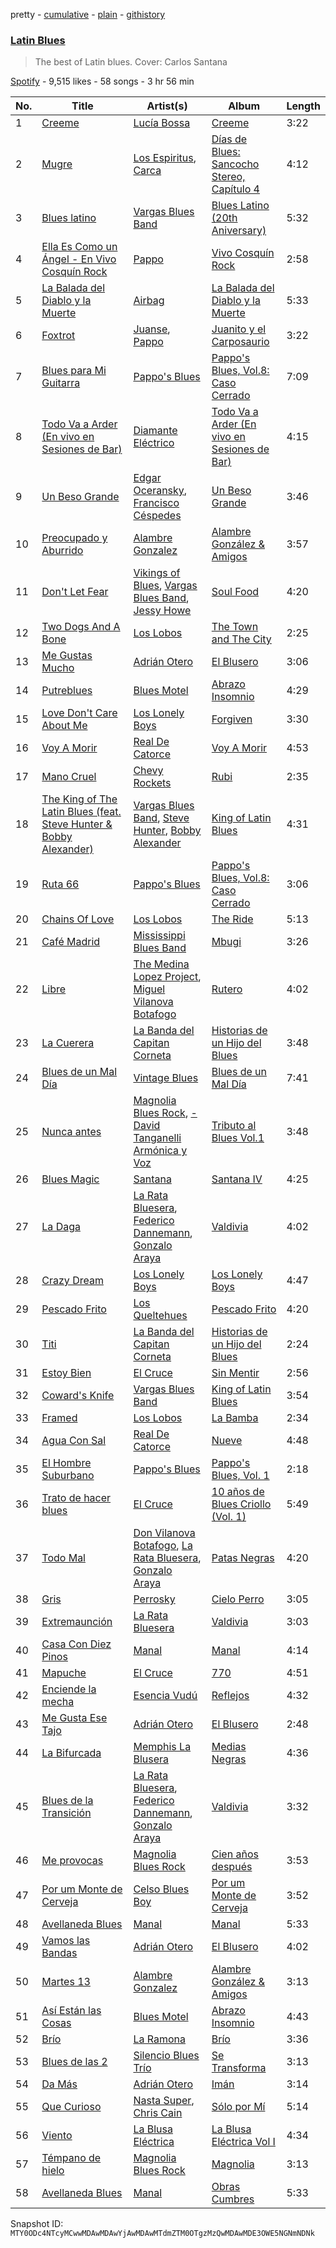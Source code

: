 pretty - [cumulative](/playlists/cumulative/37i9dQZF1DXas3RS9LEsSS.md) - [plain](/playlists/plain/37i9dQZF1DXas3RS9LEsSS) - [githistory](https://github.githistory.xyz/mackorone/spotify-playlist-archive/blob/main/playlists/plain/37i9dQZF1DXas3RS9LEsSS)

### [Latin Blues](https://open.spotify.com/playlist/37i9dQZF1DXas3RS9LEsSS)

> The best of Latin blues\. Cover: Carlos Santana

[Spotify](https://open.spotify.com/user/spotify) - 9,515 likes - 58 songs - 3 hr 56 min

| No. | Title | Artist(s) | Album | Length |
|---|---|---|---|---|
| 1 | [Creeme](https://open.spotify.com/track/2vzADeejfV6SDXWSC03jiZ) | [Lucía Bossa](https://open.spotify.com/artist/5RYUaJybe2gOXQJURadkdl) | [Creeme](https://open.spotify.com/album/6AyRJ3pYIbcZcgmEuRr74q) | 3:22 |
| 2 | [Mugre](https://open.spotify.com/track/4Mk77IqLicfMJdTFW8CBPi) | [Los Espiritus](https://open.spotify.com/artist/1UnfU05eCWxrY4vWarpeF0), [Carca](https://open.spotify.com/artist/2IepsVr1DGAWIy15lh6sxC) | [Días de Blues: Sancocho Stereo, Capítulo 4](https://open.spotify.com/album/3ZXAdzavg6qaTWsjF4xC4D) | 4:12 |
| 3 | [Blues latino](https://open.spotify.com/track/1U8gp98p9rXXG9lNHorx0y) | [Vargas Blues Band](https://open.spotify.com/artist/3K6ueahyMBq96ZtDjo9LSn) | [Blues Latino \(20th Aniversary\)](https://open.spotify.com/album/23v6BF9leDR6lFb2tAZGyJ) | 5:32 |
| 4 | [Ella Es Como un Ángel \- En Vivo Cosquín Rock](https://open.spotify.com/track/1ZwRW2fBF8MwLhopiNeYcJ) | [Pappo](https://open.spotify.com/artist/1db5TWniHR7iqwXer7AiQ2) | [Vivo Cosquín Rock](https://open.spotify.com/album/1Ybi5wzBImPEtCiP7MPFuR) | 2:58 |
| 5 | [La Balada del Diablo y la Muerte](https://open.spotify.com/track/46hGh2ZdORn4We1nsbkPK8) | [Airbag](https://open.spotify.com/artist/1wKDGglKV4FsFS85r2Dmpr) | [La Balada del Diablo y la Muerte](https://open.spotify.com/album/1MMzu2HjRm27tsrBKFMvOx) | 5:33 |
| 6 | [Foxtrot](https://open.spotify.com/track/0mUm43Yjv9vPqR8YycWyJs) | [Juanse](https://open.spotify.com/artist/5AQlQBU9LCmQwReukeom2I), [Pappo](https://open.spotify.com/artist/1db5TWniHR7iqwXer7AiQ2) | [Juanito y el Carposaurio](https://open.spotify.com/album/63AaZ5VTi5wATmRN3nifP7) | 3:22 |
| 7 | [Blues para Mi Guitarra](https://open.spotify.com/track/0SKdaP9wv1tZW0KYBlrYX2) | [Pappo's Blues](https://open.spotify.com/artist/59dLJG3ZVwkMZLFKByQCJB) | [Pappo's Blues, Vol.8: Caso Cerrado](https://open.spotify.com/album/5HLhnpzahXgWFXpaXUMAGM) | 7:09 |
| 8 | [Todo Va a Arder \(En vivo en Sesiones de Bar\)](https://open.spotify.com/track/5kZxky7iciP3kEKn8nPlm9) | [Diamante Eléctrico](https://open.spotify.com/artist/4VAZ6unMJx5upeWn0aFYuo) | [Todo Va a Arder \(En vivo en Sesiones de Bar\)](https://open.spotify.com/album/2UZFC1cuAbXrc4HO8OKkY1) | 4:15 |
| 9 | [Un Beso Grande](https://open.spotify.com/track/3WqIBVb0k5VQ3kNkZSvBQi) | [Edgar Oceransky](https://open.spotify.com/artist/6genEcweKnEZ92TZvdeLFl), [Francisco Céspedes](https://open.spotify.com/artist/54jti4nqabEAlBvIDU2zt8) | [Un Beso Grande](https://open.spotify.com/album/1fYosbYikwwEOWOyCWqZjR) | 3:46 |
| 10 | [Preocupado y Aburrido](https://open.spotify.com/track/4u34ORMzURyViyUF2OIks4) | [Alambre Gonzalez](https://open.spotify.com/artist/3oLANiNTf5qyrciZmnPyYU) | [Alambre González & Amigos](https://open.spotify.com/album/6Uyq3DIYiEi3eRVX1m2CHO) | 3:57 |
| 11 | [Don't Let Fear](https://open.spotify.com/track/3Z2pjyXFZRClZ6VzNHB1CI) | [Vikings of Blues](https://open.spotify.com/artist/37Y8IZI30LNBrm4QF9mt7x), [Vargas Blues Band](https://open.spotify.com/artist/3K6ueahyMBq96ZtDjo9LSn), [Jessy Howe](https://open.spotify.com/artist/4qdw2RTYky5FRJAq1znp2v) | [Soul Food](https://open.spotify.com/album/1lfVzJ28tTgXnz4hS5SdoD) | 4:20 |
| 12 | [Two Dogs And A Bone](https://open.spotify.com/track/2VMbwC4YyE9Y58bE5gg3pV) | [Los Lobos](https://open.spotify.com/artist/6OWapcJm9xd55ci9CYbAuT) | [The Town and The City](https://open.spotify.com/album/5gYSTafJAtxEqWXJPzylpH) | 2:25 |
| 13 | [Me Gustas Mucho](https://open.spotify.com/track/1HwAhQ1oSJmx5bDx4a3FZe) | [Adrián Otero](https://open.spotify.com/artist/0RZvJL3AicNni7cisqcIxC) | [El Blusero](https://open.spotify.com/album/5UW5iPoGi834wYL685x4zl) | 3:06 |
| 14 | [Putreblues](https://open.spotify.com/track/1E9kMrrh3q58raTfz3L0kC) | [Blues Motel](https://open.spotify.com/artist/2VD4qhDrH6pU7dbaK9nuni) | [Abrazo Insomnio](https://open.spotify.com/album/7aw5ksKElZajzM9OPC0MTf) | 4:29 |
| 15 | [Love Don't Care About Me](https://open.spotify.com/track/0f0f0UtxcldY6yHC8WVGxx) | [Los Lonely Boys](https://open.spotify.com/artist/4aSEmLLxLX9wR5aLMllOKj) | [Forgiven](https://open.spotify.com/album/3bGkm8dhvNDH2N7AIWo6jN) | 3:30 |
| 16 | [Voy A Morir](https://open.spotify.com/track/1sjkOVsHWLFX6g0OwmKJYk) | [Real De Catorce](https://open.spotify.com/artist/0ds6VsUgSpysVJeAUyLzYz) | [Voy A Morir](https://open.spotify.com/album/7cP1r43ljMFbvdBDgyap1P) | 4:53 |
| 17 | [Mano Cruel](https://open.spotify.com/track/4LrMDBmqXokJvRpTRgRLUj) | [Chevy Rockets](https://open.spotify.com/artist/4r3fkXdFQYhTRmzz0pwQuV) | [Rubi](https://open.spotify.com/album/0Xw1suYx74f4dQdZhVar7V) | 2:35 |
| 18 | [The King of The Latin Blues \(feat\. Steve Hunter & Bobby Alexander\)](https://open.spotify.com/track/29ovCP4ChViCwSYWYO9TuD) | [Vargas Blues Band](https://open.spotify.com/artist/3K6ueahyMBq96ZtDjo9LSn), [Steve Hunter](https://open.spotify.com/artist/3wueKF9YNupBFRjQfWoyAc), [Bobby Alexander](https://open.spotify.com/artist/4ZmSudkqArrYnDIrQmWi4l) | [King of Latin Blues](https://open.spotify.com/album/5KHZUTEVbbXX4TJtlROycP) | 4:31 |
| 19 | [Ruta 66](https://open.spotify.com/track/3nl6qTl9qmaWYgNkvxt9v7) | [Pappo's Blues](https://open.spotify.com/artist/59dLJG3ZVwkMZLFKByQCJB) | [Pappo's Blues, Vol.8: Caso Cerrado](https://open.spotify.com/album/5HLhnpzahXgWFXpaXUMAGM) | 3:06 |
| 20 | [Chains Of Love](https://open.spotify.com/track/6eGh4BakrXoS62at0oWELo) | [Los Lobos](https://open.spotify.com/artist/6OWapcJm9xd55ci9CYbAuT) | [The Ride](https://open.spotify.com/album/6TdScLaszg12kzn9YdMauE) | 5:13 |
| 21 | [Café Madrid](https://open.spotify.com/track/1HUX0GSZQoc4hqZJ76vokM) | [Mississippi Blues Band](https://open.spotify.com/artist/2LHhyQMZpyAKja3217IhWD) | [Mbugi](https://open.spotify.com/album/5hK2UcaTlooBysUwJjSMhY) | 3:26 |
| 22 | [Libre](https://open.spotify.com/track/5680bDZ194zUc41nSA10V2) | [The Medina Lopez Project](https://open.spotify.com/artist/1mal4kvjCOYdMhy54u1lbr), [Miguel Vilanova Botafogo](https://open.spotify.com/artist/4JvIylcUq039PpkcmpR86u) | [Rutero](https://open.spotify.com/album/4qlUVuR8BE2GocHNBe67Pk) | 4:02 |
| 23 | [La Cuerera](https://open.spotify.com/track/05rGtV13uXIFxTU4gM1imR) | [La Banda del Capitan Corneta](https://open.spotify.com/artist/77AlmICl9sl7wXBJmC4V08) | [Historias de un Hijo del Blues](https://open.spotify.com/album/4TfcvHpBXCh6jZJsq0SuTO) | 3:48 |
| 24 | [Blues de un Mal Día](https://open.spotify.com/track/0E9ZgLmfHms1NacBglc8Tp) | [Vintage Blues](https://open.spotify.com/artist/3luarwh0COunUYtyT2kdxI) | [Blues de un Mal Día](https://open.spotify.com/album/18ADDaA1XSAGbs8s9gA81B) | 7:41 |
| 25 | [Nunca antes](https://open.spotify.com/track/0eXeArP9RpkSyA0nOvsXSF) | [Magnolia Blues Rock](https://open.spotify.com/artist/5jLFKI49IUfPb9fT7rrc5j), [\- David Tanganelli Armónica y Voz](https://open.spotify.com/artist/0aFgtAZt9YFN0tqOBvw5Wn) | [Tributo al Blues Vol.1](https://open.spotify.com/album/1rqoFxfb6ErWQ8xYtnKqTg) | 3:48 |
| 26 | [Blues Magic](https://open.spotify.com/track/1izys4V3iMHvjORAlR4s2a) | [Santana](https://open.spotify.com/artist/6GI52t8N5F02MxU0g5U69P) | [Santana IV](https://open.spotify.com/album/7ppcZmolcIO6nCQkYpIxsh) | 4:25 |
| 27 | [La Daga](https://open.spotify.com/track/36GW9gqFecRrqUflgDMLh4) | [La Rata Bluesera](https://open.spotify.com/artist/2lbnuoTiUF2WUqQ4YAQsyn), [Federico Dannemann](https://open.spotify.com/artist/4OU6bEG2xDcF7KMOwgksQO), [Gonzalo Araya](https://open.spotify.com/artist/00ua8zSEXT7dVLjI1P4o2G) | [Valdivia](https://open.spotify.com/album/7HTuFQBLSkwOatzrGKfdJB) | 4:02 |
| 28 | [Crazy Dream](https://open.spotify.com/track/2SZsePkGd3QOT0vzm68thq) | [Los Lonely Boys](https://open.spotify.com/artist/4aSEmLLxLX9wR5aLMllOKj) | [Los Lonely Boys](https://open.spotify.com/album/6kNz22txs8mOmSxoQVPTDA) | 4:47 |
| 29 | [Pescado Frito](https://open.spotify.com/track/4zZap389TUn8BdBEBdRwMO) | [Los Queltehues](https://open.spotify.com/artist/6aww0zmfsM3Sr4JOArd7mC) | [Pescado Frito](https://open.spotify.com/album/6FzKM9t2KEsX16Y6zwu6eM) | 4:20 |
| 30 | [Titi](https://open.spotify.com/track/2392zYNyihl8NVJfCcqT09) | [La Banda del Capitan Corneta](https://open.spotify.com/artist/77AlmICl9sl7wXBJmC4V08) | [Historias de un Hijo del Blues](https://open.spotify.com/album/4TfcvHpBXCh6jZJsq0SuTO) | 2:24 |
| 31 | [Estoy Bien](https://open.spotify.com/track/4ZPjTikpIQXqIUitGITnFI) | [El Cruce](https://open.spotify.com/artist/7qaHFNFCjcXpsHQM5NQhaK) | [Sin Mentir](https://open.spotify.com/album/3NBnKd8IO2Ba7AMebrICry) | 2:56 |
| 32 | [Coward's Knife](https://open.spotify.com/track/1i0omOr6pmzaWyqTjq5BbX) | [Vargas Blues Band](https://open.spotify.com/artist/3K6ueahyMBq96ZtDjo9LSn) | [King of Latin Blues](https://open.spotify.com/album/5KHZUTEVbbXX4TJtlROycP) | 3:54 |
| 33 | [Framed](https://open.spotify.com/track/7eZ4Mq4WArkSeZ9y1uSZCS) | [Los Lobos](https://open.spotify.com/artist/6OWapcJm9xd55ci9CYbAuT) | [La Bamba](https://open.spotify.com/album/4yruAhkPML9KnFteGkdaOV) | 2:34 |
| 34 | [Agua Con Sal](https://open.spotify.com/track/4ErUQPFQhcudo9rKn5pNtQ) | [Real De Catorce](https://open.spotify.com/artist/0ds6VsUgSpysVJeAUyLzYz) | [Nueve](https://open.spotify.com/album/2jefulG83rGz5TET4c1CBw) | 4:48 |
| 35 | [El Hombre Suburbano](https://open.spotify.com/track/1AgOt4TGz8VH4xj657ycLS) | [Pappo's Blues](https://open.spotify.com/artist/59dLJG3ZVwkMZLFKByQCJB) | [Pappo's Blues, Vol\. 1](https://open.spotify.com/album/6uWGYV8FdHIJD95GRqv3QH) | 2:18 |
| 36 | [Trato de hacer blues](https://open.spotify.com/track/1XEANKLQHjtulQRj28X60i) | [El Cruce](https://open.spotify.com/artist/7qaHFNFCjcXpsHQM5NQhaK) | [10 años de Blues Criollo \(Vol\. 1\)](https://open.spotify.com/album/7gqryZPanv9wQMNrIxBAYU) | 5:49 |
| 37 | [Todo Mal](https://open.spotify.com/track/2X1zXfkUGFHq3D7Fl9T37E) | [Don Vilanova Botafogo](https://open.spotify.com/artist/74iLgy7TMiwthOGMfGob53), [La Rata Bluesera](https://open.spotify.com/artist/2lbnuoTiUF2WUqQ4YAQsyn), [Gonzalo Araya](https://open.spotify.com/artist/00ua8zSEXT7dVLjI1P4o2G) | [Patas Negras](https://open.spotify.com/album/7Jz4V8qexPjZbT3TvQ4fai) | 4:20 |
| 38 | [Gris](https://open.spotify.com/track/2ipUiBU7acIwFmNXRFDclR) | [Perrosky](https://open.spotify.com/artist/4yjkuB5LSs64YsvUj11MQm) | [Cielo Perro](https://open.spotify.com/album/62rTbLNfcEIArsBBX8zCVt) | 3:05 |
| 39 | [Extremaunción](https://open.spotify.com/track/7EWW29t25A6NNi8B09LLVJ) | [La Rata Bluesera](https://open.spotify.com/artist/2lbnuoTiUF2WUqQ4YAQsyn) | [Valdivia](https://open.spotify.com/album/7E0sSG0gYazht7RyTR7x49) | 3:03 |
| 40 | [Casa Con Diez Pinos](https://open.spotify.com/track/2Ras7UcXvzenVmkyVMibdh) | [Manal](https://open.spotify.com/artist/10vtHOCA3qPLmrGylgO2F1) | [Manal](https://open.spotify.com/album/1VoglV38RPcTn7P9yZxO4C) | 4:14 |
| 41 | [Mapuche](https://open.spotify.com/track/1oMPPjk92PNVK2FnJdqHGj) | [El Cruce](https://open.spotify.com/artist/7qaHFNFCjcXpsHQM5NQhaK) | [770](https://open.spotify.com/album/0rIUI4vvDHJsXpxAW7ZKCS) | 4:51 |
| 42 | [Enciende la mecha](https://open.spotify.com/track/6DQUzFS2EFIvsA6tDjUvFD) | [Esencia Vudú](https://open.spotify.com/artist/0KGjxpIP86Yc0Qmcy1Mllp) | [Reflejos](https://open.spotify.com/album/4FEM4RgQRenJRpDGTkLh0E) | 4:32 |
| 43 | [Me Gusta Ese Tajo](https://open.spotify.com/track/5EwNamk17BMCcQaap70u1E) | [Adrián Otero](https://open.spotify.com/artist/0RZvJL3AicNni7cisqcIxC) | [El Blusero](https://open.spotify.com/album/5UW5iPoGi834wYL685x4zl) | 2:48 |
| 44 | [La Bifurcada](https://open.spotify.com/track/7qx8iUyfejy6CFhSUKKZWD) | [Memphis La Blusera](https://open.spotify.com/artist/55j4xUfI5AATqETp8AnrRp) | [Medias Negras](https://open.spotify.com/album/0qavQwpueEL42TeJQgcnFV) | 4:36 |
| 45 | [Blues de la Transición](https://open.spotify.com/track/4cxeRmmmie5my4SPaiC2nU) | [La Rata Bluesera](https://open.spotify.com/artist/2lbnuoTiUF2WUqQ4YAQsyn), [Federico Dannemann](https://open.spotify.com/artist/4OU6bEG2xDcF7KMOwgksQO), [Gonzalo Araya](https://open.spotify.com/artist/00ua8zSEXT7dVLjI1P4o2G) | [Valdivia](https://open.spotify.com/album/7HTuFQBLSkwOatzrGKfdJB) | 3:32 |
| 46 | [Me provocas](https://open.spotify.com/track/6SrmWqfmQ228VyRf75pFQa) | [Magnolia Blues Rock](https://open.spotify.com/artist/5jLFKI49IUfPb9fT7rrc5j) | [Cien años después](https://open.spotify.com/album/6GZAhK5VjNoohxpo2fFOlC) | 3:53 |
| 47 | [Por um Monte de Cerveja](https://open.spotify.com/track/3wkzTnvK7AZX0oEB7LrvUJ) | [Celso Blues Boy](https://open.spotify.com/artist/2SQHdu1so7C2b5yBwnEUYP) | [Por um Monte de Cerveja](https://open.spotify.com/album/39T4zEXowzhV3fV4Bwgk61) | 3:52 |
| 48 | [Avellaneda Blues](https://open.spotify.com/track/2SeUS7JmN0oLjHPHGvDZFA) | [Manal](https://open.spotify.com/artist/10vtHOCA3qPLmrGylgO2F1) | [Manal](https://open.spotify.com/album/1VoglV38RPcTn7P9yZxO4C) | 5:33 |
| 49 | [Vamos las Bandas](https://open.spotify.com/track/1uElOtyh3arnnmS3hVSJK1) | [Adrián Otero](https://open.spotify.com/artist/0RZvJL3AicNni7cisqcIxC) | [El Blusero](https://open.spotify.com/album/5UW5iPoGi834wYL685x4zl) | 4:02 |
| 50 | [Martes 13](https://open.spotify.com/track/51ge2prczunCqSYmk6SdEy) | [Alambre Gonzalez](https://open.spotify.com/artist/3oLANiNTf5qyrciZmnPyYU) | [Alambre González & Amigos](https://open.spotify.com/album/6Uyq3DIYiEi3eRVX1m2CHO) | 3:13 |
| 51 | [Así Están las Cosas](https://open.spotify.com/track/1dcMYztVsR4pqV6bC5IMDS) | [Blues Motel](https://open.spotify.com/artist/2VD4qhDrH6pU7dbaK9nuni) | [Abrazo Insomnio](https://open.spotify.com/album/7aw5ksKElZajzM9OPC0MTf) | 4:43 |
| 52 | [Brío](https://open.spotify.com/track/5BoA6gJzAUfa57JQ0WBt4t) | [La Ramona](https://open.spotify.com/artist/6iWNuXAKgG1vQee6aWmTEW) | [Brío](https://open.spotify.com/album/4JLK7syJQrrezJ2gY8fY4W) | 3:36 |
| 53 | [Blues de las 2](https://open.spotify.com/track/4ntBzrBDUKFaN0hbxAh0HV) | [Silencio Blues Trío](https://open.spotify.com/artist/1I8YnCV0dIwGo0BYWeXusQ) | [Se Transforma](https://open.spotify.com/album/5dHQQjyQfSbG8wxf8DKRJg) | 3:13 |
| 54 | [Da Más](https://open.spotify.com/track/6jNFyxd2wub6PcDlkEhEOw) | [Adrián Otero](https://open.spotify.com/artist/0RZvJL3AicNni7cisqcIxC) | [Imán](https://open.spotify.com/album/7oWfoOQuNX8N53vZxv7yzY) | 3:14 |
| 55 | [Que Curioso](https://open.spotify.com/track/2CyvqsB03KpExsynQbXme9) | [Nasta Super](https://open.spotify.com/artist/2BHl0Z177jpqHlFR5f4G9D), [Chris Cain](https://open.spotify.com/artist/3HFfi1wOWbXd83qSiwJhuv) | [Sólo por Mí](https://open.spotify.com/album/0B1UcrgwdRhCvHKhECshAZ) | 5:14 |
| 56 | [Viento](https://open.spotify.com/track/2IJoR5Xkz2vA3LQSdrVNpW) | [La Blusa Eléctrica](https://open.spotify.com/artist/3TAUN1mlPZp6nBDGJ5z6tN) | [La Blusa Eléctrica Vol I](https://open.spotify.com/album/0KmmEgnmUsCgAhyEzXB4BH) | 4:34 |
| 57 | [Témpano de hielo](https://open.spotify.com/track/209CQO0JgLnCjAqWyNmDdb) | [Magnolia Blues Rock](https://open.spotify.com/artist/5jLFKI49IUfPb9fT7rrc5j) | [Magnolia](https://open.spotify.com/album/1ZIvxgUPbE1W68HQBkXBEW) | 3:13 |
| 58 | [Avellaneda Blues](https://open.spotify.com/track/15YA2WKbpA7Jd7y7X74naF) | [Manal](https://open.spotify.com/artist/10vtHOCA3qPLmrGylgO2F1) | [Obras Cumbres](https://open.spotify.com/album/0n3NEHj4PMTmlM6hXXapbm) | 5:33 |

Snapshot ID: `MTY0ODc4NTcyMCwwMDAwMDAwYjAwMDAwMTdmZTM0OTgzMzQwMDAwMDE3OWE5NGNmNDNk`
